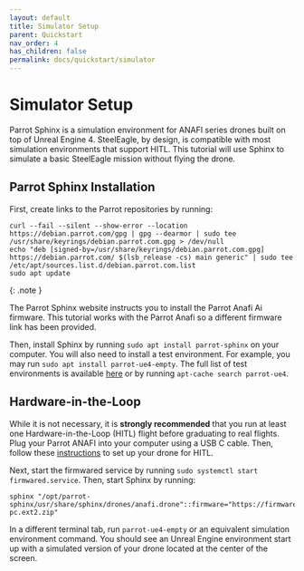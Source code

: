 ```yaml
---
layout: default
title: Simulator Setup
parent: Quickstart
nav_order: 4
has_children: false
permalink: docs/quickstart/simulator
---
```

# Simulator Setup
Parrot Sphinx is a simulation environment for ANAFI series drones built on top of Unreal Engine 4. SteelEagle, by design, is compatible with most simulation environments that support HITL. This tutorial will use Sphinx to simulate a basic SteelEagle mission without flying the drone.

## Parrot Sphinx Installation
First, create links to the Parrot repositories by running:
```
curl --fail --silent --show-error --location https://debian.parrot.com/gpg | gpg --dearmor | sudo tee /usr/share/keyrings/debian.parrot.com.gpg > /dev/null
echo "deb [signed-by=/usr/share/keyrings/debian.parrot.com.gpg] https://debian.parrot.com/ $(lsb_release -cs) main generic" | sudo tee /etc/apt/sources.list.d/debian.parrot.com.list
sudo apt update
```

{: .note }

The Parrot Sphinx website instructs you to install the Parrot Anafi Ai firmware. This tutorial works with the Parrot Anafi so a different firmware link has been provided.

Then, install Sphinx by running `sudo apt install parrot-sphinx` on your computer. You will also need to install a test environment. For example, you may run `sudo apt install parrot-ue4-empty`. The full list of test environments is available [here](https://developer.parrot.com/docs/sphinx/available_worlds.html) or by running `apt-cache search parrot-ue4`.

## Hardware-in-the-Loop
While it is not necessary, it is **strongly recommended** that you run at least one Hardware-in-the-Loop (HITL) flight before graduating to real flights. Plug your Parrot ANAFI into your computer using a USB C cable. Then, follow these [instructions](https://developer.parrot.com/docs/sphinx/wifi_setup.html) to set up your drone for HITL.

Next, start the firmwared service by running `sudo systemctl start firmwared.service`. Then, start Sphinx by running:
```
sphinx "/opt/parrot-sphinx/usr/share/sphinx/drones/anafi.drone"::firmware="https://firmware.parrot.com/Versions/anafi/pc/%23latest/images/anafi-pc.ext2.zip"
```

In a different terminal tab, run `parrot-ue4-empty` or an equivalent simulation environment command. You should see an Unreal Engine environment start up with a simulated version of your drone located at the center of the screen.
